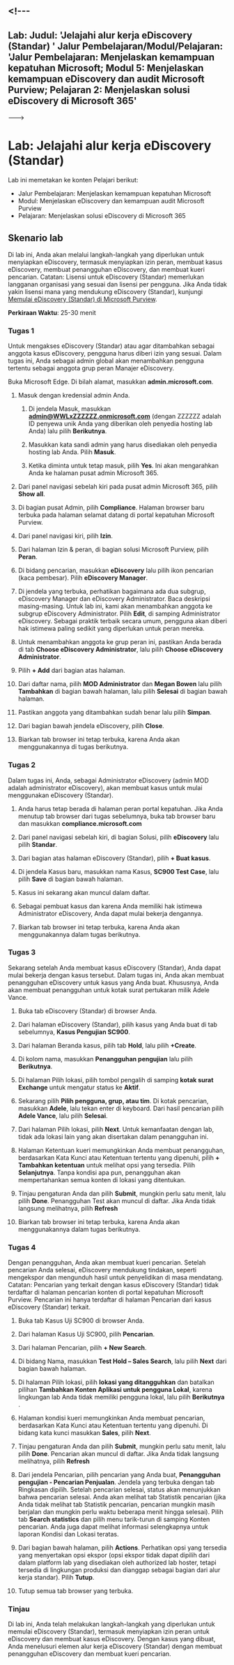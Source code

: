 <a name="---"></a><!---
---
Lab: Judul: 'Jelajahi alur kerja eDiscovery (Standar) ' Jalur Pembelajaran/Modul/Pelajaran: 'Jalur Pembelajaran: Menjelaskan kemampuan kepatuhan Microsoft; Modul 5: Menjelaskan kemampuan eDiscovery dan audit Microsoft Purview; Pelajaran 2: Menjelaskan solusi eDiscovery di Microsoft 365'
---
--->

# <a name="lab-explore-the-ediscovery-standard-workflow"></a>Lab: Jelajahi alur kerja eDiscovery (Standar)

Lab ini memetakan ke konten Pelajari berikut:

- Jalur Pembelajaran: Menjelaskan kemampuan kepatuhan Microsoft
- Modul: Menjelaskan eDiscovery dan kemampuan audit Microsoft Purview
- Pelajaran: Menjelaskan solusi eDiscovery di Microsoft 365

## <a name="lab-scenario"></a>Skenario lab

Di lab ini, Anda akan melalui langkah-langkah yang diperlukan untuk menyiapkan eDiscovery, termasuk menyiapkan izin peran, membuat kasus eDiscovery, membuat penangguhan eDiscovery, dan membuat kueri pencarian.  Catatan:  Lisensi untuk eDiscovery (Standar) memerlukan langganan organisasi yang sesuai dan lisensi per pengguna. Jika Anda tidak yakin lisensi mana yang mendukung eDiscovery (Standar), kunjungi [Memulai eDiscovery (Standar) di Microsoft Purview](https://docs.microsoft.com/microsoft-365/compliance/get-started-core-ediscovery?view=o365-worldwide).

**Perkiraan Waktu**: 25-30 menit

### <a name="task-1"></a>Tugas 1

Untuk mengakses eDiscovery (Standar) atau agar ditambahkan sebagai anggota kasus eDiscovery, pengguna harus diberi izin yang sesuai. Dalam tugas ini, Anda sebagai admin global akan menambahkan pengguna tertentu sebagai anggota grup peran Manajer eDiscovery.

 Buka Microsoft Edge. Di bilah alamat, masukkan **admin.microsoft.com**.

1. Masuk dengan kredensial admin Anda.
    1. Di jendela Masuk, masukkan **admin@WWLxZZZZZZ.onmicrosoft.com** (dengan ZZZZZZ adalah ID penyewa unik Anda yang diberikan oleh penyedia hosting lab Anda) lalu pilih **Berikutnya**.

    1. Masukkan kata sandi admin yang harus disediakan oleh penyedia hosting lab Anda. Pilih **Masuk**.
    1. Ketika diminta untuk tetap masuk, pilih **Yes**. Ini akan mengarahkan Anda ke halaman pusat admin Microsoft 365.

1. Dari panel navigasi sebelah kiri pada pusat admin Microsoft 365, pilih **Show all**.

1. Di bagian pusat Admin, pilih **Compliance**.  Halaman browser baru terbuka pada halaman selamat datang di portal kepatuhan Microsoft Purview.  

1. Dari panel navigasi kiri, pilih **Izin**.

1. Dari halaman Izin & peran, di bagian solusi Microsoft Purview, pilih **Peran**.

1. Di bidang pencarian, masukkan **eDiscovery** lalu pilih ikon pencarian (kaca pembesar).  Pilih **eDiscovery Manager**.

1. Di jendela yang terbuka, perhatikan bagaimana ada dua subgrup, eDiscovery Manager dan eDiscovery Administrator.  Baca deskripsi masing-masing.  Untuk lab ini, kami akan menambahkan anggota ke subgrup eDiscovery Administrator. Pilih **Edit**, di samping Administrator eDiscovery.  Sebagai praktik terbaik secara umum, pengguna akan diberi hak istimewa paling sedikit yang diperlukan untuk peran mereka.

1. Untuk menambahkan anggota ke grup peran ini, pastikan Anda berada di tab **Choose eDiscovery Administrator**, lalu pilih **Choose eDiscovery Administrator**.

1. Pilih **+ Add** dari bagian atas halaman.

1. Dari daftar nama, pilih **MOD Administrator** dan **Megan Bowen** lalu pilih **Tambahkan** di bagian bawah halaman, lalu pilih **Selesai** di bagian bawah halaman.

1. Pastikan anggota yang ditambahkan sudah benar lalu pilih **Simpan**.

1. Dari bagian bawah jendela eDiscovery, pilih **Close**.

1. Biarkan tab browser ini tetap terbuka, karena Anda akan menggunakannya di tugas berikutnya.

### <a name="task-2"></a>Tugas 2

Dalam tugas ini, Anda, sebagai Administrator eDiscovery (admin MOD adalah administrator eDiscovery), akan membuat kasus untuk mulai menggunakan eDiscovery (Standar).

1. Anda harus tetap berada di halaman peran portal kepatuhan. Jika Anda menutup tab browser dari tugas sebelumnya, buka tab browser baru dan masukkan **compliance.microsoft.com**

1. Dari panel navigasi sebelah kiri, di bagian Solusi, pilih **eDiscovery** lalu pilih **Standar**.

1. Dari bagian atas halaman eDiscovery (Standar), pilih **+ Buat kasus**.

1. Di jendela Kasus baru, masukkan nama Kasus, **SC900 Test Case**, lalu pilih **Save** di bagian bawah halaman.

1. Kasus ini sekarang akan muncul dalam daftar.

1. Sebagai pembuat kasus dan karena Anda memiliki hak istimewa Administrator eDiscovery, Anda dapat mulai bekerja dengannya.  

1. Biarkan tab browser ini tetap terbuka, karena Anda akan menggunakannya dalam tugas berikutnya.

### <a name="task-3"></a>Tugas 3

Sekarang setelah Anda membuat kasus eDiscovery (Standar), Anda dapat mulai bekerja dengan kasus tersebut.  Dalam tugas ini, Anda akan membuat penangguhan eDiscovery untuk kasus yang Anda buat.  Khususnya, Anda akan membuat penangguhan untuk kotak surat pertukaran milik Adele Vance.

1. Buka tab eDiscovery (Standar) di browser Anda.

1. Dari halaman eDiscovery (Standar), pilih kasus yang Anda buat di tab sebelumnya, **Kasus Pengujian SC900**.

1. Dari halaman Beranda kasus, pilih tab **Hold**, lalu pilih **+Create**.

1. Di kolom nama, masukkan **Penangguhan pengujian** lalu pilih **Berikutnya**.

1. Di halaman Pilih lokasi, pilih tombol pengalih di samping **kotak surat Exchange** untuk mengatur status ke **Aktif**.  

1. Sekarang pilih **Pilih pengguna, grup, atau tim**.  Di kotak pencarian, masukkan **Adele**, lalu tekan enter di keyboard. Dari hasil pencarian pilih **Adele Vance**, lalu pilih **Selesai**.

1. Dari halaman Pilih lokasi, pilih **Next**.  Untuk kemanfaatan dengan lab, tidak ada lokasi lain yang akan disertakan dalam penangguhan ini.

1. Halaman Ketentuan kueri memungkinkan Anda membuat penangguhan, berdasarkan Kata Kunci atau Ketentuan tertentu yang dipenuhi, pilih **+ Tambahkan ketentuan** untuk melihat opsi yang tersedia.  Pilih **Selanjutnya**. Tanpa kondisi apa pun, penangguhan akan mempertahankan semua konten di lokasi yang ditentukan.

1. Tinjau pengaturan Anda dan pilih **Submit**, mungkin perlu satu menit, lalu pilih **Done**.  Penangguhan Test akan muncul di daftar.  Jika Anda tidak langsung melihatnya, pilih **Refresh**

1. Biarkan tab browser ini tetap terbuka, karena Anda akan menggunakannya dalam tugas berikutnya.

### <a name="task-4"></a>Tugas 4

Dengan penangguhan, Anda akan membuat kueri pencarian.  Setelah pencarian Anda selesai, eDiscovery mendukung tindakan, seperti mengekspor dan mengunduh hasil untuk penyelidikan di masa mendatang.   Catatan:  Pencarian yang terkait dengan kasus eDiscovery (Standar) tidak terdaftar di halaman pencarian konten di portal kepatuhan Microsoft Purview. Pencarian ini hanya terdaftar di halaman Pencarian dari kasus eDiscovery (Standar) terkait.

1. Buka tab Kasus Uji SC900 di browser Anda.

1. Dari halaman Kasus Uji SC900, pilih **Pencarian**.

1. Dari halaman Pencarian, pilih **+ New Search**.

1. Di bidang Nama, masukkan **Test Hold – Sales Search**, lalu pilih **Next** dari bagian bawah halaman.

1. Di halaman Pilih lokasi, pilih **lokasi yang ditangguhkan** dan batalkan pilihan **Tambahkan Konten Aplikasi untuk pengguna Lokal**, karena lingkungan lab Anda tidak memiliki pengguna lokal, lalu pilih **Berikutnya** .

1. Halaman kondisi kueri memungkinkan Anda membuat pencarian, berdasarkan Kata Kunci atau Ketentuan tertentu yang dipenuhi. Di bidang kata kunci masukkan **Sales**, pilih **Next**.

1. Tinjau pengaturan Anda dan pilih **Submit**, mungkin perlu satu menit, lalu pilih **Done**.  Pencarian akan muncul di daftar.  Jika Anda tidak langsung melihatnya, pilih **Refresh**

1. Dari jendela Pencarian, pilih pencarian yang Anda buat, **Penangguhan pengujian - Pencarian Penjualan**.  Jendela yang terbuka dengan tab Ringkasan dipilih.  Setelah pencarian selesai, status akan menunjukkan bahwa pencarian selesai.  Anda akan melihat tab Statistik pencarian (jika Anda tidak melihat tab Statistik pencarian, pencarian mungkin masih berjalan dan mungkin perlu waktu beberapa menit hingga selesai).  Pilih tab **Search statistics** dan pilih menu tarik-turun di samping Konten pencarian.  Anda juga dapat melihat informasi selengkapnya untuk laporan Kondisi dan Lokasi teratas.  

1. Dari bagian bawah halaman, pilih **Actions**.  Perhatikan opsi yang tersedia yang menyertakan opsi ekspor (opsi ekspor tidak dapat dipilih dari dalam platform lab yang disediakan oleh authorized lab hoster, tetapi tersedia di lingkungan produksi dan dianggap sebagai bagian dari alur kerja standar). Pilih **Tutup**.

1. Tutup semua tab browser yang terbuka.

### <a name="review"></a>Tinjau

Di lab ini, Anda telah melakukan langkah-langkah yang diperlukan untuk memulai eDiscovery (Standar), termasuk menyiapkan izin peran untuk eDiscovery dan membuat kasus eDiscovery.  Dengan kasus yang dibuat, Anda menelusuri elemen alur kerja eDiscovery (Standar) dengan membuat penangguhan eDiscovery dan membuat kueri pencarian.
